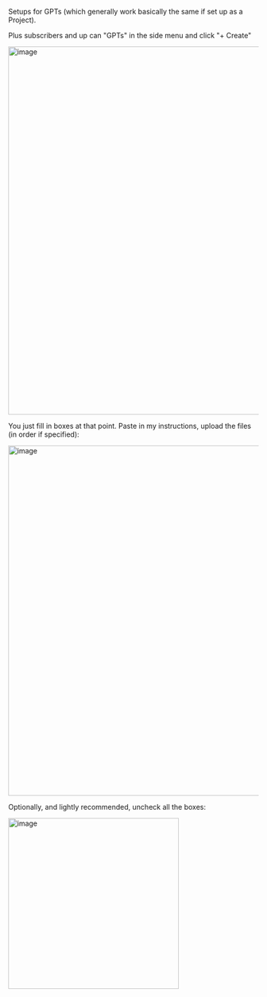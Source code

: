 Setups for GPTs (which generally work basically the same if set up as a Project).

Plus subscribers and up can "GPTs" in the side menu and click "+ Create"

<img width="739" alt="image" src="https://github.com/user-attachments/assets/beb05b54-e187-4741-934f-fc1bc32f727f" />

You just fill in boxes at that point. Paste in my instructions, upload the files (in order if specified):

<img width="703" alt="image" src="https://github.com/user-attachments/assets/206187d4-e986-4948-b676-7e3644c6d844" />

Optionally, and lightly recommended, uncheck all the boxes:

<img width="343" alt="image" src="https://github.com/user-attachments/assets/5e657491-e2a3-4189-8b69-65612e84b7a0" />
